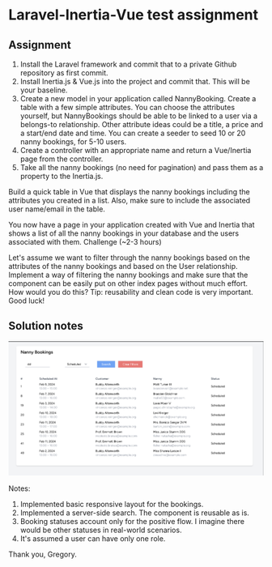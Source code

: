 # Laravel-Inertia-Vue test assignment

## Assignment

1. Install the Laravel framework and commit that to a private Github repository as first commit.
2. Install Inertia.js & Vue.js into the project and commit that. This will be your baseline.
3. Create a new model in your application called NannyBooking. Create a table with a few simple
   attributes. You can choose the attributes yourself, but NannyBookings should be able to be linked to a user via a belongs-to relationship. Other attribute ideas could be a title, a price and a start/end date and time. You can create a seeder to seed 10 or 20 nanny bookings, for 5-10 users.
4. Create a controller with an appropriate name and return a Vue/Inertia page from the controller.
5. Take all the nanny bookings (no need for pagination) and pass them as a property to the Inertia.js.

Build a quick table in Vue that displays the nanny bookings including the attributes you created in a list. Also, make sure to include the associated user name/email in the table.

You now have a page in your application created with Vue and Inertia that shows a list of all the nanny bookings in your database and the users associated with them.
Challenge (~2-3 hours)

Let's assume we want to filter through the nanny bookings based on the attributes of the nanny bookings and based on the User relationship. Implement a way of filtering the nanny bookings and make sure that the component can be easily put on other index pages without much effort. How would you do this? Tip: reusability and clean code is very important. Good luck!

## Solution notes

![Filtering](./readme.png)

Notes:

1. Implemented basic responsive layout for the bookings.
2. Implemented a server-side search. The component is reusable as is.
3. Booking statuses account only for the positive flow. I imagine there would be other statuses in real-world scenarios.
4. It's assumed a user can have only one role.

Thank you,
Gregory.
